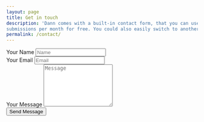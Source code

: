 ```yaml
---
layout: page
title: Get in touch
description: 'Dann comes with a built-in contact form, that you can use with Formspree service to handle up to 50
submissions per month for free. You could also easily switch to another contact form service if you want.'
permalink: /contact/
---
```


<div class="form-box">
	<form action="https://formspree.io/f/xbjnekej" method="POST">
		<div class="form__group">
			<label class="form__label screen-reader-text" for="form-name">Your Name</label>
			<input class="form__input" id="form-name" type="text" name="name" placeholder="Name" required />
		</div>
		<div class="form__group">
			<label class="form__label screen-reader-text" for="form-email">Your Email</label>
			<input class="form__input" id="form-email" type="email" name="email" placeholder="Email" required />
		</div>
		<div class="form__group">
			<label class="form__label screen-reader-text" for="form-text">Your Message</label>
			<textarea class="form__input" id="form-text" name="text" rows="7" placeholder="Message" required></textarea>
		</div>
		<div class="form__group">
			<button class="button button--primary" type="submit">Send Message</button>
		</div>
	</form>
</div>
